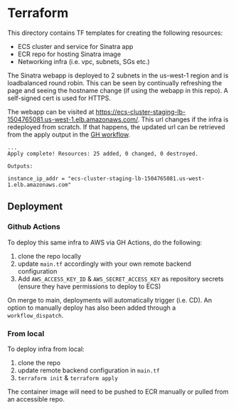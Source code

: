 # Terraform

This directory contains TF templates for creating the following resources:

- ECS cluster and service for Sinatra app
- ECR repo for hosting Sinatra image
- Networking infra (i.e. vpc, subnets, SGs etc.)

The Sinatra webapp is deployed to 2 subnets in the us-west-1 region and is loadbalanced round robin. This can be seen by continually refreshing the page and seeing the hostname change (if using the webapp in this repo). A self-signed cert is used for HTTPS.

The webapp can be visited at https://ecs-cluster-staging-lb-1504765081.us-west-1.elb.amazonaws.com/. This url changes if the infra is redeployed from scratch. If that happens, the updated url can be retrieved from the apply output in the [GH workflow](https://github.com/markgllin/enzyme/actions/workflows/build_and_deploy.yml).
```
...
Apply complete! Resources: 25 added, 0 changed, 0 destroyed.

Outputs:

instance_ip_addr = "ecs-cluster-staging-lb-1504765081.us-west-1.elb.amazonaws.com"
```
## Deployment

### Github Actions

To deploy this same infra to AWS via GH Actions, do the following:
1. clone the repo locally
2. update `main.tf` accordingly with your own remote backend configuration
3. Add `AWS_ACCESS_KEY_ID` & `AWS_SECRET_ACCESS_KEY` as repository secrets (ensure they have permissions to deploy to ECS)

On merge to main, deployments will automatically trigger (i.e. CD).
An option to manually deploy has also been added through a `workflow_dispatch`.

### From local

To deploy infra from local:
1. clone the repo
2. update remote backend configuration in `main.tf`
3. `terraform init` & `terraform apply`

The container image will need to be pushed to ECR manually or pulled from an accessible repo.